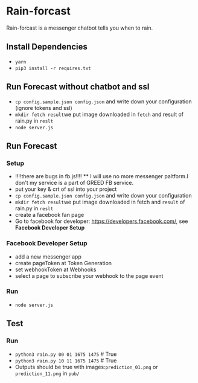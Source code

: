 # Rain-forcast
Rain-forcast is a messenger  chatbot tells you when to rain.

## Install Dependencies
* `yarn`
* `pip3 install -r requires.txt`

## Run Forecast without chatbot and ssl
* `cp config.sample.json config.json` and write down your configuration (ignore tokens and ssl)
* `mkdir fetch result`we put image downloaded in `fetch` and result of rain.py in `reslt`
* `node server.js`

## Run Forecast

### Setup
* !!!!there are bugs in fb.js!!!!
** I will use no more messenger paltform.I don't my service is a part of GREED FB service.
* put your key & crt of ssl into your project
* `cp config.sample.json config.json` and write down your configuration
* `mkdir fetch result`we put image downloaded in fetch and `result` of rain.py in `reslt`
* create a facebook fan page
* Go to facebook for developer: https://developers.facebook.com/, see **Facebook Developer Setup**

### Facebook Developer Setup
* add a new messenger app
* create pageToken at Token Generation
* set webhookToken at Webhooks
* select a page to subscribe your webhook to the page event

### Run
* `node server.js`

## Test

### Run
* `python3 rain.py 00 01 1675 1475` # True
* `python3 rain.py 10 11 1675 1475` # True
* Outputs should be true with images:`prediction_01.png` or `prediction_11.png` in `pub/`
